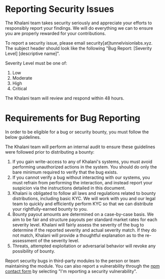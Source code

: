 # Reporting Security Issues

The Khalani team takes security seriously and appreciate your efforts to responsibly report your findings. We will do everything we can to ensure you are properly rewarded for your contributions.

To report a security issue, please email security[at]tunnelvisionlabs.xyz. The subject header should look like the following "Bug Report: [Severity Level] [descriptive name]".

Severity Level must be one of:
1. Low
2. Moderate
3. High
4. Critical

The Khalani team will review and respond within 48 hours. 

# Requirements for Bug Reporting
In order to be eligible for a bug or security bounty, you must follow the below guidelines. 

The Khalani team will perform an internal audit to ensure these guidelines were followed prior to distributing a bounty:

1. If you gain write-access to any of Khalani's systems, you must avoid performing unauthorized actions in the system. You should do only the bare minimum required to verify that the bug exists.
2. If you cannot verify a bug without interacting with our systems, you must refrain from performing the interaction, and instead report your suspicion via the instructions detailed in this document.
3. Khalani is obligated to follow all laws and regulations related to bounty distributions, including basic KYC. We will work with you and our legal team to quickly and efficiently perform KYC so that we can distribute your rightfully-earned bounty to you.
4. Bounty payout amounts are determined on a case-by-case basis. We aim to be fair and structure payouts per standard market rates for each severity level. Khalani will fairly assess the severity of the bug to determine if the reported severity and actual severity match. If they do not match, Khalani will provide a thoughtful explanation as to the re-assessment of the severity level.
5. Threats, attempted exploitation or adversarial behavior will revoke any possibility of bounty.

Report security bugs in third-party modules to the person or team maintaining the module. You can also report a vulnerability through the [npm contact form](https://www.npmjs.com/support) by selecting "I'm reporting a security vulnerability".
